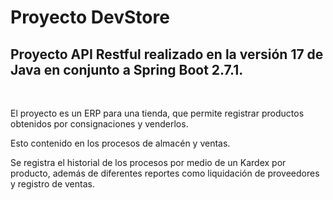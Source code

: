 # Proyecto DevStore
<h2>Proyecto API Restful realizado en la versión 17 de Java en conjunto a Spring Boot 2.7.1.</h2>
<br>
<p>El proyecto es un ERP para una tienda, que permite registrar productos obtenidos por consignaciones y venderlos.</p> 
<p>Esto contenido en los procesos de almacén y ventas.</p> 
<p>Se registra el historial de los procesos por medio de un Kardex por producto, además de diferentes reportes como liquidación de proveedores y registro de ventas. </p> 
